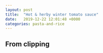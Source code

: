 ```yaml
---
layout: post
title:  "Hot & herby winter tomato sauce"
date:   2019-12-22 12:01:48 +0000
categories: pasta-and-rice
---
```


## From clipping